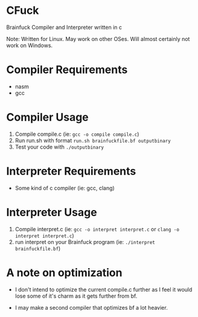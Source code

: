 # CFuck
Brainfuck Compiler and Interpreter written in c

Note: Written for Linux. May work on other OSes. Will almost certainly not work on Windows.

# Compiler Requirements

- nasm
- gcc

# Compiler Usage

1. Compile compile.c (ie: ```gcc -o compile compile.c```)
2. Run run.sh with format ```run.sh brainfuckfile.bf outputbinary```
3. Test your code with ```./outputbinary```

# Interpreter Requirements

- Some kind of c compiler (ie: gcc, clang)

# Interpreter Usage

1. Compile interpret.c (ie: ```gcc -o interpret interpret.c``` or ```clang -o interpret interpret.c```)
2. run interpret on your Brainfuck program (ie: ```./interpret brainfuckfile.bf```)

# A note on optimization

- I don't intend to optimize the current compile.c further as I feel it would lose
some of it's charm as it gets further from bf.

- I may make a second compiler that optimizes bf a lot heavier.
